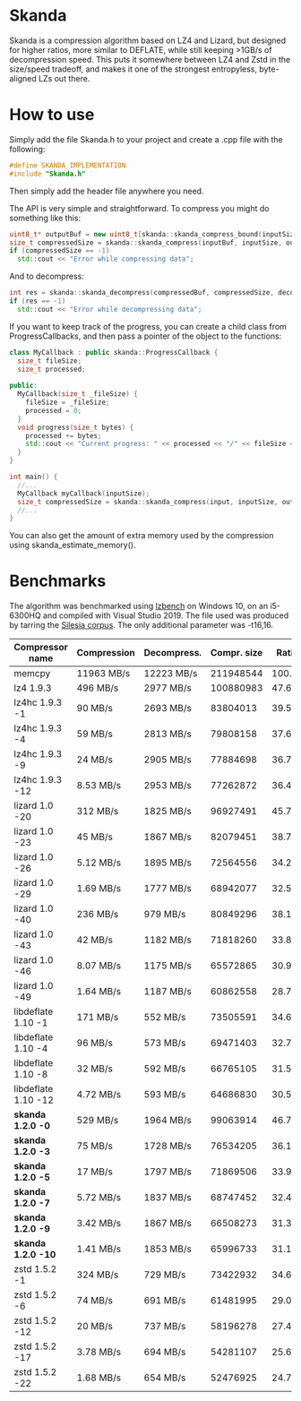 # Skanda

Skanda is a compression algorithm based on LZ4 and Lizard, but designed for higher ratios, more similar to DEFLATE, while still keeping >1GB/s of decompression speed. This puts it somewhere between LZ4 and Zstd in the size/speed tradeoff, and makes it one of the strongest entropyless, byte-aligned LZs out there.

# How to use

Simply add the file Skanda.h to your project and create a .cpp file with the following:
```cpp
#define SKANDA_IMPLEMENTATION
#include "Skanda.h"
```
Then simply add the header file anywhere you need.

The API is very simple and straightforward. To compress you might do something like this:
```cpp
uint8_t* outputBuf = new uint8_t[skanda::skanda_compress_bound(inputSize)];
size_t compressedSize = skanda::skanda_compress(inputBuf, inputSize, outputBuf, level);
if (compressedSize == -1)
  std::cout << "Error while compressing data";
```
And to decompress:
```cpp
int res = skanda::skanda_decompress(compressedBuf, compressedSize, decompressedBuf, uncompressedSize);
if (res == -1)
  std::cout << "Error while decompressing data";
```

If you want to keep track of the progress, you can create a child class from ProgressCallbacks, and then pass a pointer of the object to the functions:
```cpp
class MyCallback : public skanda::ProgressCallback {
  size_t fileSize;
  size_t processed;
  
public:
  MyCallback(size_t _fileSize) {
    fileSize = _fileSize;
    processed = 0;
  }
  void progress(size_t bytes) {
    processed += bytes;
    std::cout << "Current progress: " << processed << "/" << fileSize << "\n";
  }
}

int main() {
  //...
  MyCallback myCallback(inputSize);
  size_t compressedSize = skanda::skanda_compress(input, inputSize, output, level, &myCallback);
  //...
}
```

You can also get the amount of extra memory used by the compression using skanda_estimate_memory().

# Benchmarks

The algorithm was benchmarked using [lzbench](https://github.com/inikep/lzbench) on Windows 10, on an i5-6300HQ and compiled with Visual Studio 2019. The file used was produced by tarring the [Silesia corpus](http://sun.aei.polsl.pl/~sdeor/index.php?page=silesia). The only additional parameter was -t16,16.

| Compressor name         | Compression| Decompress.| Compr. size | Ratio |
| ---------------         | -----------| -----------| ----------- | ----- | 
| memcpy                  | 11963 MB/s | 12223 MB/s |   211948544 |100.00 |  
| lz4 1.9.3               |   496 MB/s |  2977 MB/s |   100880983 | 47.60 |  
| lz4hc 1.9.3 -1          |    90 MB/s |  2693 MB/s |    83804013 | 39.54 |  
| lz4hc 1.9.3 -4          |    59 MB/s |  2813 MB/s |    79808158 | 37.65 |  
| lz4hc 1.9.3 -9          |    24 MB/s |  2905 MB/s |    77884698 | 36.75 |  
| lz4hc 1.9.3 -12         |  8.53 MB/s |  2953 MB/s |    77262872 | 36.45 |  
| lizard 1.0 -20          |   312 MB/s |  1825 MB/s |    96927491 | 45.73 |  
| lizard 1.0 -23          |    45 MB/s |  1867 MB/s |    82079451 | 38.73 |  
| lizard 1.0 -26          |  5.12 MB/s |  1895 MB/s |    72564556 | 34.24 |  
| lizard 1.0 -29          |  1.69 MB/s |  1777 MB/s |    68942077 | 32.53 |  
| lizard 1.0 -40          |   236 MB/s |   979 MB/s |    80849296 | 38.15 |  
| lizard 1.0 -43          |    42 MB/s |  1182 MB/s |    71818260 | 33.88 |  
| lizard 1.0 -46          |  8.07 MB/s |  1175 MB/s |    65572865 | 30.94 |  
| lizard 1.0 -49          |  1.64 MB/s |  1187 MB/s |    60862558 | 28.72 |  
| libdeflate 1.10 -1      |   171 MB/s |   552 MB/s |    73505591 | 34.68 |  
| libdeflate 1.10 -4      |    96 MB/s |   573 MB/s |    69471403 | 32.78 |  
| libdeflate 1.10 -8      |    32 MB/s |   592 MB/s |    66765105 | 31.50 |  
| libdeflate 1.10 -12     |  4.72 MB/s |   593 MB/s |    64686830 | 30.52 |  
| **skanda 1.2.0 -0**     |   529 MB/s |  1964 MB/s |    99063914 | 46.74 |  
| **skanda 1.2.0 -3**     |    75 MB/s |  1728 MB/s |    76534205 | 36.11 |  
| **skanda 1.2.0 -5**     |    17 MB/s |  1797 MB/s |    71869506 | 33.91 |  
| **skanda 1.2.0 -7**     |  5.72 MB/s |  1837 MB/s |    68747452 | 32.44 |  
| **skanda 1.2.0 -9**     |  3.42 MB/s |  1867 MB/s |    66508273 | 31.38 |  
| **skanda 1.2.0 -10**    |  1.41 MB/s |  1853 MB/s |    65996733 | 31.14 |  
| zstd 1.5.2 -1           |   324 MB/s |   729 MB/s |    73422932 | 34.64 |  
| zstd 1.5.2 -6           |    74 MB/s |   691 MB/s |    61481995 | 29.01 |  
| zstd 1.5.2 -12          |    20 MB/s |   737 MB/s |    58196278 | 27.46 |  
| zstd 1.5.2 -17          |  3.78 MB/s |   694 MB/s |    54281107 | 25.61 |  
| zstd 1.5.2 -22          |  1.68 MB/s |   654 MB/s |    52476925 | 24.76 |  
